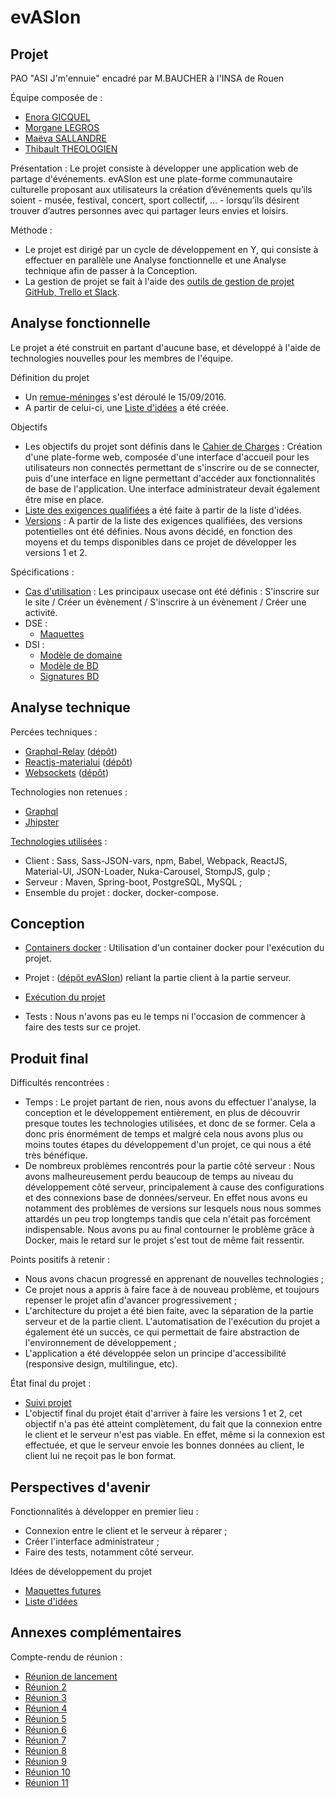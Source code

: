 # evASIon


## Projet

PAO "ASI J'm'ennuie" encadré par M.BAUCHER à l'INSA de Rouen

Équipe composée de :
* [Enora GICQUEL](https://github.com/Kahmeset)
* [Morgane LEGROS](https://github.com/morgane1806)
* [Maëva SALLANDRE](https://github.com/Lueva)  
* [Thibault THEOLOGIEN](https://github.com/MacBootglass)

Présentation :
Le projet consiste à développer une application web de partage d'événements. evASIon est une plate-forme communautaire culturelle proposant aux utilisateurs la création d’événements quels qu’ils soient - musée, festival, concert, sport collectif, … - lorsqu’ils désirent trouver d’autres personnes avec qui partager leurs envies et loisirs.

Méthode :
* Le projet est dirigé par un cycle de développement en Y, qui consiste à effectuer en parallèle une Analyse fonctionnelle et une Analyse technique afin de passer à la Conception.
* La gestion de projet se fait à l'aide des [outils de gestion de projet GitHub, Trello et Slack](https://github.com/ASIJmEnnuie/documentation-rapports/blob/master/environnement_developpement/outils.md).


## Analyse fonctionnelle

Le projet a été construit en partant d'aucune base, et développé à l'aide de technologies nouvelles pour les membres de l'équipe.

Définition du projet
* Un [remue-méninges](https://github.com/ASIJmEnnuie/documentation-rapports/blob/master/analyse_fonctionnelle/brainstorming.md) s'est déroulé le 15/09/2016.
* A partir de celui-ci, une [Liste d'idées](https://github.com/ASIJmEnnuie/documentation-rapports/blob/master/analyse_fonctionnelle/liste_idees.md) a été créée.

Objectifs
* Les objectifs du projet sont définis dans le [Cahier de Charges](https://github.com/ASIJmEnnuie/documentation-rapports/blob/master/analyse_fonctionnelle/CDC.pdf) :
Création d'une plate-forme web, composée d'une interface d'accueil pour les utilisateurs non connectés permettant de s'inscrire ou de se connecter, puis d'une interface en ligne permettant d'accéder aux fonctionnalités de base de l'application.
Une interface administrateur devait également être mise en place.
* [Liste des exigences qualifiées](https://github.com/ASIJmEnnuie/documentation-rapports/blob/master/analyse_fonctionnelle/LEQ.pdf) a été faite à partir de la liste d'idées.
* [Versions](https://github.com/ASIJmEnnuie/documentation-rapports/blob/master/analyse_fonctionnelle/versions.md) : A partir de la liste des exigences qualifiées, des versions potentielles ont été définies. Nous avons décidé, en fonction des moyens et du temps disponibles dans ce projet de développer les versions 1 et 2.

Spécifications :
* [Cas d'utilisation](https://github.com/ASIJmEnnuie/documentation-rapports/blob/master/analyse_fonctionnelle/usecases.pdf) : Les principaux usecase ont été définis : S'inscrire sur le site / Créer un évènement / S'inscrire à un évènement / Créer une activité.
* DSE :
  * [Maquettes](https://github.com/ASIJmEnnuie/documentation-rapports/blob/master/maquettes/maquettes_V2.1.pdf)
* DSI :
  * [Modèle de domaine](https://github.com/ASIJmEnnuie/documentation-rapports/blob/master/diagrammes/modele_domaine/modele_domaine_v1.svg)
  * [Modèle de BD](https://github.com/ASIJmEnnuie/documentation-rapports/blob/master/conception_BD/modeleBD.md)
  * [Signatures BD](https://github.com/ASIJmEnnuie/documentation-rapports/blob/master/signatures.md)


## Analyse technique

Percées techniques :
* [Graphql-Relay](https://github.com/ASIJmEnnuie/documentation-rapports/blob/master/percee_technique/graphql-relay.md) ([dépôt](https://github.com/ASIJmEnnuie/PT_GraphQL))
* [Reactjs-materialui](https://github.com/ASIJmEnnuie/documentation-rapports/blob/master/percee_technique/reactjs-materialui.md) ([dépôt](https://github.com/ASIJmEnnuie/PT_React))
* [Websockets](https://github.com/ASIJmEnnuie/documentation-rapports/blob/master/percee_technique/websockets.md) ([dépôt](https://github.com/ASIJmEnnuie/PT_WebSockets))

Technologies non retenues :
* [Graphql](https://github.com/ASIJmEnnuie/documentation-rapports/blob/master/percee_technique/graphql-relay.md)
* [Jhipster](https://github.com/ASIJmEnnuie/documentation-rapports/blob/master/analyse_technique/jhipster.md)


[Technologies utilisées](https://github.com/ASIJmEnnuie/documentation-rapports/blob/master/environnement_developpement/technologies_utilisees.md) :
* Client : Sass, Sass-JSON-vars, npm, Babel, Webpack, ReactJS, Material-UI, JSON-Loader, Nuka-Carousel, StompJS, gulp ;
* Serveur : Maven, Spring-boot, PostgreSQL, MySQL ;
* Ensemble du projet : docker, docker-compose.


## Conception

* [Containers docker](https://github.com/ASIJmEnnuie/documentation-rapports/blob/master/environnement_developpement/containers_docker.md) : Utilisation d'un container docker pour l'exécution du projet.

* Projet : ([dépôt evASIon](https://github.com/ASIJmEnnuie/evASIon)) reliant la partie client à la partie serveur.

* [Exécution du projet](https://github.com/ASIJmEnnuie/documentation-rapports/blob/master/environnement_developpement/execution.md)

* Tests : Nous n'avons pas eu le temps ni l'occasion de commencer à faire des tests sur ce projet.


## Produit final

Difficultés rencontrées :
* Temps : Le projet partant de rien, nous avons du effectuer l'analyse, la conception et le développement entièrement, en plus de découvrir presque toutes les technologies utilisées, et donc de se former. Cela a donc pris énormément de temps et malgré cela nous avons plus ou moins toutes étapes du développement d'un projet, ce qui nous a été très bénéfique.
* De nombreux problèmes rencontrés pour la partie côté serveur : Nous avons malheureusement perdu beaucoup de temps au niveau du développement côté serveur, principalement à cause des configurations et des connexions base de données/serveur. En effet nous avons eu notamment des problèmes de versions sur lesquels nous nous sommes attardés un peu trop longtemps tandis que cela n'était pas forcément indispensable. Nous avons pu au final contourner le problème grâce à Docker, mais le retard sur le projet s'est tout de même fait ressentir.

Points positifs à retenir :
* Nous avons chacun progressé en apprenant de nouvelles technologies ;
* Ce projet nous a appris à faire face à de nouveau problème, et toujours repenser le projet afin d'avancer progressivement ;
* L'architecture du projet a été bien faite, avec la séparation de la partie serveur et de la partie client. L'automatisation de l'exécution du projet a également été un succès, ce qui permettait de faire abstraction de l'environnement de développement ;
* L'application a été développée selon un principe d'accessibilité (responsive design, multilingue, etc).

État final du projet :
* [Suivi projet](https://github.com/ASIJmEnnuie/documentation-rapports/blob/master/SuiviProjet.md)
* L'objectif final du projet était d'arriver à faire les versions 1 et 2, cet objectif n'a pas été atteint complètement, du fait que la connexion entre le client et le serveur n'est pas viable. En effet, même si la connexion est effectuée, et que le serveur envoie les bonnes données au client, le client lui ne reçoit pas le bon format.

## Perspectives d'avenir

Fonctionnalités à développer en premier lieu :
* Connexion entre le client et le serveur à réparer ;
* Créer l'interface administrateur ;
* Faire des tests, notamment côté serveur.

Idées de développement du projet
* [Maquettes futures](https://github.com/ASIJmEnnuie/documentation-rapports/blob/master/maquettes/maquette_version_future/maquettes_Version_Future.pdf)
* [Liste d'idées](https://github.com/ASIJmEnnuie/documentation-rapports/blob/master/analyse_fonctionnelle/liste_idees.md)


## Annexes complémentaires

Compte-rendu de réunion :
* [Réunion de lancement](https://github.com/ASIJmEnnuie/documentation-rapports/blob/master/compte_rendu_reunions/CR_1.md)
* [Réunion 2](https://github.com/ASIJmEnnuie/documentation-rapports/blob/master/compte_rendu_reunions/CR_2.md)
* [Réunion 3](https://github.com/ASIJmEnnuie/documentation-rapports/blob/master/compte_rendu_reunions/CR_3.md)
* [Réunion 4](https://github.com/ASIJmEnnuie/documentation-rapports/blob/master/compte_rendu_reunions/CR_4.md)
* [Réunion 5](https://github.com/ASIJmEnnuie/documentation-rapports/blob/master/compte_rendu_reunions/CR_5.md)
* [Réunion 6](https://github.com/ASIJmEnnuie/documentation-rapports/blob/master/compte_rendu_reunions/CR_6.md)
* [Réunion 7](https://github.com/ASIJmEnnuie/documentation-rapports/blob/master/compte_rendu_reunions/CR_7.md)
* [Réunion 8](https://github.com/ASIJmEnnuie/documentation-rapports/blob/master/compte_rendu_reunions/CR_8.md)
* [Réunion 9](https://github.com/ASIJmEnnuie/documentation-rapports/blob/master/compte_rendu_reunions/CR_9.md)
* [Réunion 10](https://github.com/ASIJmEnnuie/documentation-rapports/blob/master/compte_rendu_reunions/CR_10.md)
* [Réunion 11](https://github.com/ASIJmEnnuie/documentation-rapports/blob/master/compte_rendu_reunions/CR_11.md)
